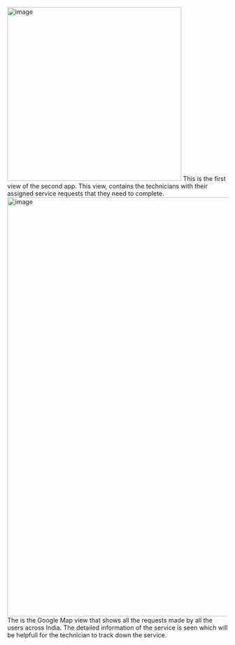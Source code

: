 <img width="398" alt="image" src="https://user-images.githubusercontent.com/72219501/183286944-9b3b5d95-0a17-4f4d-b540-0af149feb249.png">
This is the first view of the second app. This view, contains the technicians with their assigned service requests that they need to complete. 

<img width="960" alt="image" src="https://user-images.githubusercontent.com/72219501/183286986-e3fda27e-e412-42b2-8145-adbb50ac7d1d.png">
The is the Google Map view that shows all the requests made by all the users across India. The detailed information of the service is seen which will be helpfull for the technician to track down the service.

